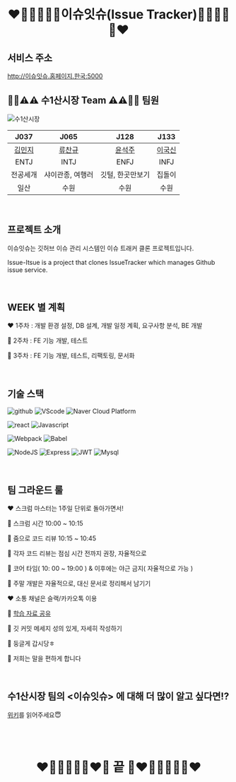 # <center>❤️🧡💛💚💙💜이슈잇슈(Issue Tracker)💜💙💚💛🧡❤️</center>

## 서비스 주소
http://이슈잇슈.홈페이지.한국:5000

## 👨‍💻⚠️⚠️ 수1산시장 Team ⚠️⚠️👨‍💻 팀원
![수1산시장](https://user-images.githubusercontent.com/48787170/98288985-e33a7700-1fea-11eb-8cd9-ef99aaeff3e0.png)

<center>

| J037   | J065             | J128   | J133   |
| :------: | :------: | :------: | :------: |
| [김민지](https://github.com/mingd1023) | [류찬규](https://github.com/Changyu-Ryou) | [윤석주](https://github.com/dbstjrwnekd) | [이국신](https://github.com/Gunbros) |
| ENTJ  | INTJ  | ENFJ  | INFJ |
|전공세개| 샤이관종, 여행러 | 깃털, 한곳만보기 | 집돌이 |
|일산| 수원 | 수원 | 수원 |

</center>

<br/>

## 프로젝트 소개
이슈잇슈는 깃허브 이슈 관리 시스템인 이슈 트래커 클론 프로젝트입니다.

Issue-Itsue is a project that clones IssueTracker which manages Github issue service.

<br/>

## WEEK 별 계획
❤️ 1주차 : 개발 환경 설정, DB 설계, 개발 일정 계획, 요구사항 분석, BE 개발

🧡 2주차 : FE 기능 개발, 테스트

💛 3주차 : FE 기능 개발, 테스트, 리팩토링, 문서화

<br/>

## 기술 스택

![github](https://img.shields.io/badge/github-gray?logo=github) ![VScode](https://img.shields.io/badge/VScode-v11.7-blue?logo=visual-studio-code) ![Naver Cloud Platform](https://img.shields.io/badge/Naver_Cloud_Platform-compact_server-9cf&color=brightgreen)

![react](https://img.shields.io/badge/react-v17.0.1-9cf?logo=react) ![Javascript](https://img.shields.io/badge/javascript-v4.0.5-yellow?logo=javascript)

![Webpack](https://img.shields.io/badge/webpack-v4.44.2-skyblue?logo=webpack) ![Babel](https://img.shields.io/badge/babel-v7.11.6-yellow?logo=babel)

![NodeJS](https://img.shields.io/badge/node.js-v14.13.1-green?logo=node.js) ![Express](https://img.shields.io/badge/Express-v4.16.4-9cf?logo=express) ![JWT](https://img.shields.io/badge/JWT-v8.5.1-white?logo=json-web-tokens) ![Mysql](https://img.shields.io/badge/Mysql-v14.14-blue?logo=mysql)

<br/>

## 팀 그라운드 룰
❤️ 스크럼 마스터는 1주일 단위로 돌아가면서!

🧡 스크럼 시간 10:00 ~ 10:15

💛 줌으로 코드 리뷰 10:15 ~ 10:45

💚 각자 코드 리뷰는 점심 시간 전까지 권장, 자율적으로

💙 코어 타임( 10: 00 ~ 19:00 ) & 이후에는 야근 금지( 자율적으로 가능 )

💜 주말 개발은 자율적으로, 대신 문서로 정리해서 남기기

❤️ 소통 채널은 슬랙/카카오톡 이용

🧡 [학습 자료 공유](https://docs.google.com/spreadsheets/d/1_UOaAlJwm_t3pKcfu_KXuEYnzsIJamOjUE8H-jk0WeA/edit?usp=sharing)

💛 깃 커밋 메세지 성의 있게, 자세히 작성하기

💚 둥글게 갑시당ㅎ

💙 저희는 말을 편하게 합니다

<br/>

## 수1산시장 팀의 <이슈잇슈> 에 대해 더 많이 알고  싶다면⁉️
[위키](https://github.com/boostcamp-2020/IssueTracker-21/wiki)를 읽어주세요😇


<br/><br/>
# <center> ❤️🧡💛💚💙💜❤️🧡 끝 🧡❤️💜💙💚💛🧡❤️ </center>
